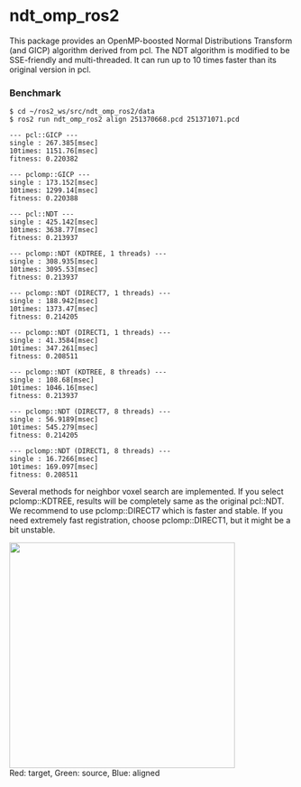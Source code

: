 # ndt_omp_ros2
This package provides an OpenMP-boosted Normal Distributions Transform (and GICP) algorithm derived from pcl. The NDT algorithm is modified to be SSE-friendly and multi-threaded. It can run up to 10 times faster than its original version in pcl.

### Benchmark
```
$ cd ~/ros2_ws/src/ndt_omp_ros2/data
$ ros2 run ndt_omp_ros2 align 251370668.pcd 251371071.pcd

--- pcl::GICP ---
single : 267.385[msec]
10times: 1151.76[msec]
fitness: 0.220382

--- pclomp::GICP ---
single : 173.152[msec]
10times: 1299.14[msec]
fitness: 0.220388

--- pcl::NDT ---
single : 425.142[msec]
10times: 3638.77[msec]
fitness: 0.213937

--- pclomp::NDT (KDTREE, 1 threads) ---
single : 308.935[msec]
10times: 3095.53[msec]
fitness: 0.213937

--- pclomp::NDT (DIRECT7, 1 threads) ---
single : 188.942[msec]
10times: 1373.47[msec]
fitness: 0.214205

--- pclomp::NDT (DIRECT1, 1 threads) ---
single : 41.3584[msec]
10times: 347.261[msec]
fitness: 0.208511

--- pclomp::NDT (KDTREE, 8 threads) ---
single : 108.68[msec]
10times: 1046.16[msec]
fitness: 0.213937

--- pclomp::NDT (DIRECT7, 8 threads) ---
single : 56.9189[msec]
10times: 545.279[msec]
fitness: 0.214205

--- pclomp::NDT (DIRECT1, 8 threads) ---
single : 16.7266[msec]
10times: 169.097[msec]
fitness: 0.208511
```

Several methods for neighbor voxel search are implemented. If you select pclomp::KDTREE, results will be completely same as the original pcl::NDT. We recommend to use pclomp::DIRECT7 which is faster and stable. If you need extremely fast registration, choose pclomp::DIRECT1, but it might be a bit unstable.

<img src="data/screenshot.png" height="400pix" /><br>
Red: target, Green: source, Blue: aligned
